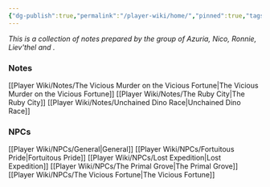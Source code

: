 ```yaml
---
{"dg-publish":true,"permalink":"/player-wiki/home/","pinned":true,"tags":["gardenEntry"]}
---
```


*This is a collection of notes prepared by the group of Azuria, Nico, Ronnie, Liev'thel and .*


### Notes
[[Player Wiki/Notes/The Vicious Murder on the Vicious Fortune\|The Vicious Murder on the Vicious Fortune]]
[[Player Wiki/Notes/The Ruby City\|The Ruby City]]
[[Player Wiki/Notes/Unchained Dino Race\|Unchained Dino Race]]

### NPCs
[[Player Wiki/NPCs/General\|General]]
[[Player Wiki/NPCs/Fortuitous Pride\|Fortuitous Pride]]
[[Player Wiki/NPCs/Lost Expedition\|Lost Expedition]]
[[Player Wiki/NPCs/The Primal Grove\|The Primal Grove]]
[[Player Wiki/NPCs/The Vicious Fortune\|The Vicious Fortune]]

